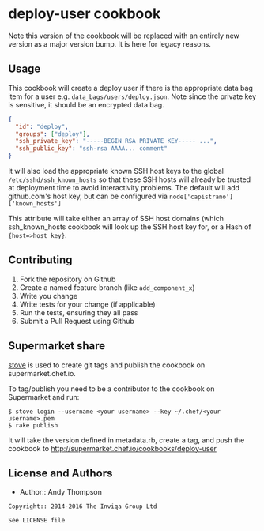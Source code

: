 deploy-user cookbook
===============================

Note this version of the cookbook will be replaced with an entirely new version
as a major version bump. It is here for legacy reasons.

Usage
-----

This cookbook will create a deploy user if there is the appropriate
data bag item for a user e.g. `data_bags/users/deploy.json`. Note since the
private key is sensitive, it should be an encrypted data bag.

```json
{
  "id": "deploy",
  "groups": ["deploy"],
  "ssh_private_key": "-----BEGIN RSA PRIVATE KEY----- ...",
  "ssh_public_key": "ssh-rsa AAAA... comment"
}
```

It will also load the appropriate known SSH host keys to the global
`/etc/sshd/ssh_known_hosts` so that these SSH hosts will already be trusted at
deployment time to avoid interactivity problems. The default will add
github.com's host key, but can be configured via
`node['capistrano']['known_hosts']`

This attribute will take either an array of SSH host domains (which ssh_known_hosts
cookbook will look up the SSH host key for, or a Hash of `{host=>host key}`.

Contributing
------------

1. Fork the repository on Github
2. Create a named feature branch (like `add_component_x`)
3. Write you change
4. Write tests for your change (if applicable)
5. Run the tests, ensuring they all pass
6. Submit a Pull Request using Github

Supermarket share
-----------------

[stove](http://sethvargo.github.io/stove/) is used to create git tags and
publish the cookbook on supermarket.chef.io.

To tag/publish you need to be a contributor to the cookbook on Supermarket and
run:

```
$ stove login --username <your username> --key ~/.chef/<your username>.pem
$ rake publish
```

It will take the version defined in metadata.rb, create a tag, and push the
cookbook to http://supermarket.chef.io/cookbooks/deploy-user


License and Authors
-------------------
- Author:: Andy Thompson

```text
Copyright:: 2014-2016 The Inviqa Group Ltd

See LICENSE file
```
